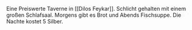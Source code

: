 Eine Preiswerte Taverne in [[Dilos Feykar]]. Schlicht gehalten mit einem großen Schlafsaal. Morgens gibt es Brot und Abends Fischsuppe. Die Nachte kostet 5 Silber.